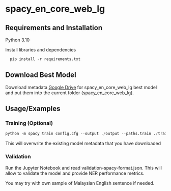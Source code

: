 
# spacy_en_core_web_lg

## Requirements and Installation

Python 3.10

Install libraries and dependencies

```python
  pip install -r requirements.txt
```

## Download Best Model
Download metadata [Google Drive](https://drive.google.com/drive/folders/1i9DKKAh5v5zEZImovpl0UtWr_Jvlk2k7?usp=share_link) for spacy_en_core_web_lg best model and put them into the current folder (spacy_en_core_web_lg).
## Usage/Examples

### Training (Optional)
```python
python -m spacy train config.cfg --output ./output --paths.train ./train.spacy --paths.dev ./dev.spacy
```
This will overwrite the existing model metadata that you have downloaded

### Validation
Run the Jupyter Notebook and read validation-spacy-format.json. This will allow to validate the model and provide NER performance metrics.

You may try with own sample of Malaysian English sentence if needed. 
